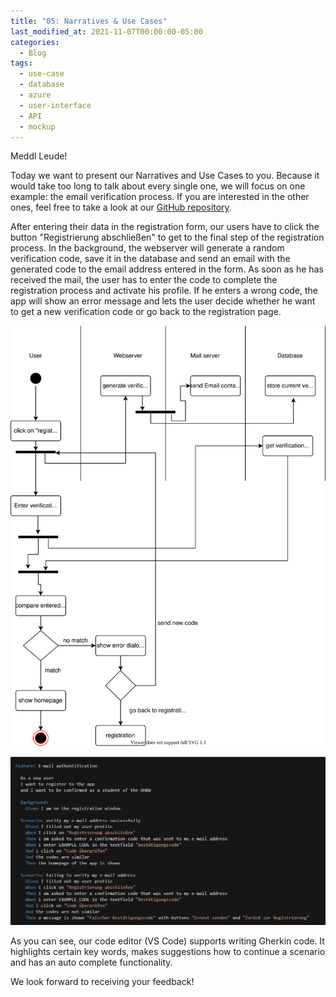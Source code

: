 ```yaml
---
title: "05: Narratives & Use Cases"
last_modified_at: 2021-11-07T00:00:00-05:00
categories:
  - Blog
tags:
  - use-case
  - database
  - azure
  - user-interface
  - API
  - mockup
---
```


Meddl Leude!

Today we want to present our Narratives and Use Cases to you.
Because it would take too long to talk about every single one, we will focus on one example: the email verification process. If you are interested in the other ones, feel free to take a look at our [GitHub repository](https://github.com/DHBW-Experts/documents).

After entering their data in the registration form, our users have to click the button "Registrierung abschließen" to get to the final step of the registration process. In the background, the webserver will generate a random verification code, save it in the database and send an email with the generated code to the email address entered in the form. As soon as he has received the mail, the user has to enter the code to complete the registration process and activate his profile.
If he enters a wrong code, the app will show an error message and lets the user decide whether he want to get a new verification code or go back to the registration page.

![Organization Application Activity Diagram](https://raw.githubusercontent.com/DHBW-Experts/documents/main/ActivityDiagrams/verifyEmail.svg)

![Narrative](/assets/images/narrative-mail-authentication.PNG)

As you can see, our code editor (VS Code) supports writing Gherkin code. It highlights certain key words, makes suggestions how to continue a scenario and has an auto complete functionality.

We look forward to receiving your feedback!